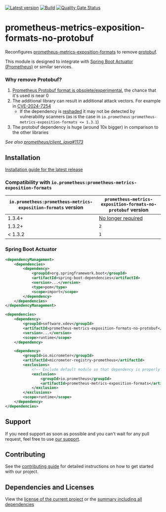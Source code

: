 [![Latest version](https://img.shields.io/maven-central/v/software.xdev/prometheus-metrics-exposition-formats-no-protobuf?logo=apache%20maven)](https://mvnrepository.com/artifact/software.xdev/prometheus-metrics-exposition-formats-no-protobuf)
[![Build](https://img.shields.io/github/actions/workflow/status/xdev-software/prometheus-metrics-exposition-formats-no-protobuf/check-build.yml?branch=develop)](https://github.com/xdev-software/prometheus-metrics-exposition-formats-no-protobuf/actions/workflows/check-build.yml?query=branch%3Adevelop)
[![Quality Gate Status](https://sonarcloud.io/api/project_badges/measure?project=xdev-software_prometheus-metrics-exposition-formats-no-protobuf&metric=alert_status)](https://sonarcloud.io/dashboard?id=xdev-software_prometheus-metrics-exposition-formats-no-protobuf)

# prometheus-metrics-exposition-formats-no-protobuf

Reconfigures [prometheus-metrics-exposition-formats](https://github.com/prometheus/client_java) to remove [protobuf](https://github.com/protocolbuffers/protobuf).

This module is designed to integrate with [Spring Boot Actuator (Prometheus)](https://docs.spring.io/spring-boot/api/rest/actuator/prometheus.html) or similar services.

### Why remove Protobuf?

1. [Prometheus Protobuf format is obsolete/experimental](https://github.com/prometheus/docs/blob/main/content/docs/instrumenting/exposition_formats.md#protobuf-format), the chance that it's used is near 0
2. The additional library can result in additional attack vectors. For example in [CVE-2024-7254](https://github.com/protocolbuffers/protobuf/security/advisories/GHSA-735f-pc8j-v9w8)
    * If the dependency is [reshaded](https://maven.apache.org/plugins/maven-shade-plugin/) it may not be detected by vulnerability scanners (as is the case in ``io.prometheus:prometheus-metrics-exposition-formats <= 1.3.1``)
3. The protobuf dependency is huge (around 10x bigger) in comparison to the other libraries

_See also [prometheus/client_java#1173](https://github.com/prometheus/client_java/issues/1173)_

## Installation
[Installation guide for the latest release](https://github.com/xdev-software/prometheus-metrics-exposition-formats-no-protobuf/releases/latest#Installation)

### Compatibility with ``io.prometheus:prometheus-metrics-exposition-formats``

| ``io.prometheus:prometheus-metrics-exposition-formats`` version | ``prometheus-metrics-exposition-formats-no-protobuf`` version |
| --- | --- |
| 1.3.4+ | [No longer required](https://prometheus.github.io/client_java/exporters/formats/#exclude-protobuf-exposition-format) |
| 1.3.2+ | ``2`` |
| < 1.3.2 | ``1`` |

### Spring Boot Actuator

```xml
<dependencyManagement>
    <dependencies>
        <dependency>
            <groupId>org.springframework.boot</groupId>
            <artifactId>spring-boot-dependencies</artifactId>
            <version>...</version>
            <type>pom</type>
            <scope>import</scope>
        </dependency>
    </dependencies>
</dependencyManagement>

<dependencies>
    <dependency>
        <groupId>software.xdev</groupId>
        <artifactId>prometheus-metrics-exposition-formats-no-protobuf</artifactId>
        <version>...</version>
        <scope>runtime</scope>
    </dependency>

    <dependency>
        <groupId>io.micrometer</groupId>
        <artifactId>micrometer-registry-prometheus</artifactId>
        <exclusions>
            <!-- Exclude default module so that dependency is properly removed -->
            <exclusion>
                <groupId>io.prometheus</groupId>
                <artifactId>prometheus-metrics-exposition-formats</artifactId>
            </exclusion>
        </exclusions>
        <scope>runtime</scope>
    </dependency>
</dependencies>
```

## Support
If you need support as soon as possible and you can't wait for any pull request, feel free to use [our support](https://xdev.software/en/services/support).

## Contributing
See the [contributing guide](./CONTRIBUTING.md) for detailed instructions on how to get started with our project.

## Dependencies and Licenses
View the [license of the current project](LICENSE) or the [summary including all dependencies](https://xdev-software.github.io/prometheus-metrics-exposition-formats-no-protobuf/dependencies)
